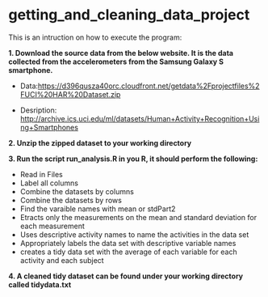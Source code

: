 # getting_and_cleaning_data_project

This is an intruction on how to execute the program:

**1. Download the source data from the below website. It is the data collected from the accelerometers from the Samsung Galaxy S smartphone.**

* Data:https://d396qusza40orc.cloudfront.net/getdata%2Fprojectfiles%2FUCI%20HAR%20Dataset.zip 

* Desription: http://archive.ics.uci.edu/ml/datasets/Human+Activity+Recognition+Using+Smartphones

**2. Unzip the zipped dataset to your working directory**

**3. Run the script run_analysis.R in you R, it should perform the following:**

  * Read in Files
  * Label all columns
  * Combine the datasets by columns
  * Combine the datasets by rows
  * Find the varaible names with mean or stdPart2
  * Etracts only the measurements on the mean and standard deviation for each measurement
  * Uses descriptive activity names to name the activities in the data set
  * Appropriately labels the data set with descriptive variable names
  * creates a tidy data set with the average of each variable for each activity and each subject

**4. A cleaned tidy dataset can be found under your working directory called tidydata.txt**


